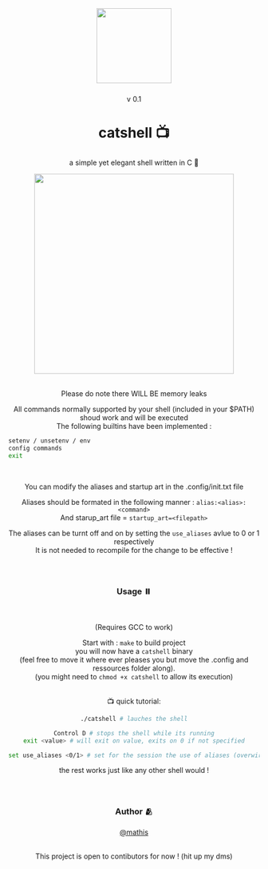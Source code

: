 <div align="center">
  <img height="150" src="https://i.imgflip.com/7fenww.gif"  />
</div>

###

<div align="center">
  v 0.1
</div>

###

<h1 align="center">catshell 📺</h1>

###

<p align="center">a simple yet elegant shell written in C 💌</p>

<div align="center">
  <img height="400" src="https://i.ibb.co/4M5NgGd/catshell.gif"  />
</div>

<br>
<p align="center">Please do note there WILL BE memory leaks </p>
<p align="center">
  All commands normally supported by your shell (included in your $PATH) shoud work and will be executed <br>
  The following builtins have been implemented :
</p>

  ```bash
  setenv / unsetenv / env
  config commands
  exit
  ```
  
 <br>
<p align="center">You can modify the aliases and startup art in the .config/init.txt file </p>
<div align="center">

  Aliases should be formated in the following manner : `alias:<alias>:<command>` <br>
  And starup_art file = `startup_art=<filepath>`
  
  The aliases can be turnt off and on by setting the `use_aliases` avlue to 0 or 1 respectively <br>
  It is not needed to recompile for the change to be effective !
 
</div>

###

<br>
<h3 align="center">Usage ⏸️</h3>
<br>

<div align="center">

  (Requires GCC to work)

  Start with : `make` to build project <br>
  you will now have a `catshell` binary <br>
  (feel free to move it where ever pleases you but move the .config and ressources folder along).
  <br>
  (you might need to `chmod +x catshell` to allow its execution)
  <br>
  <br>
  
  📺 quick tutorial:
  
  ```bash
  ./catshell # lauches the shell
  
  Control D # stops the shell while its running
  exit <value> # will exit on value, exits on 0 if not specified
  
  set use_aliases <0/1> # set for the session the use of aliases (overwirtes the config file)
  ```
  
  the rest works just like any other shell would !
  
</div>

###

<br>
<h3 align="center">Author 🫂</h3>
<div align="center">
  <a href="https://github.com/underhoney">@mathis</a> <br>
  <br>

  This project is open to contibutors for now ! (hit up my dms)
</div>

###
